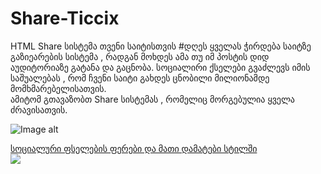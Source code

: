 # Share-Ticcix
HTML Share სისტემა თვენი საიტისთვის
#დღეს ყველას ჭირდება  საიტზე  გაზიეარების სისტემა  , რადგან  მოხდეს ამა თუ იმ პოსტის დიდ აუდიტორიაზე გატანა და გაცნობა.
სოციალირი ქსელები  გვაძლევს იმის საშუალებას , რომ ჩვენი საიტი გახდეს ცნობილი მილიონამდე მომხმარებელისათვის.<br>
ამიტომ გთავაზობთ  Share სისტემას ,  რომელიც მორგებულია ყველა ძრავისათვის.

![Image alt](http://www.picz.ge/img/s3/1609/10/c/c71f3b42569d.png)

  [სოციალური ფსელების ფერები და მათი დამატები სტილში](https://github.com/Ticcix/Share-Ticcix/wiki/%E1%83%A1%E1%83%9D%E1%83%AA%E1%83%98%E1%83%90%E1%83%9A%E1%83%A3%E1%83%A0%E1%83%98-%E1%83%A4%E1%83%A1%E1%83%94%E1%83%9A%E1%83%94%E1%83%91%E1%83%98%E1%83%A1-%E1%83%A4%E1%83%94%E1%83%A0%E1%83%94%E1%83%91%E1%83%98-%E1%83%93%E1%83%90-%E1%83%9B%E1%83%90%E1%83%97%E1%83%98-%E1%83%93%E1%83%90%E1%83%9B%E1%83%90%E1%83%A2%E1%83%94%E1%83%91%E1%83%98-%E1%83%A1%E1%83%A2%E1%83%98%E1%83%9A%E1%83%A8%E1%83%98)<br>
![](http://www.picz.ge/img/s3/1609/10/a/a16090b8c43d.png)



